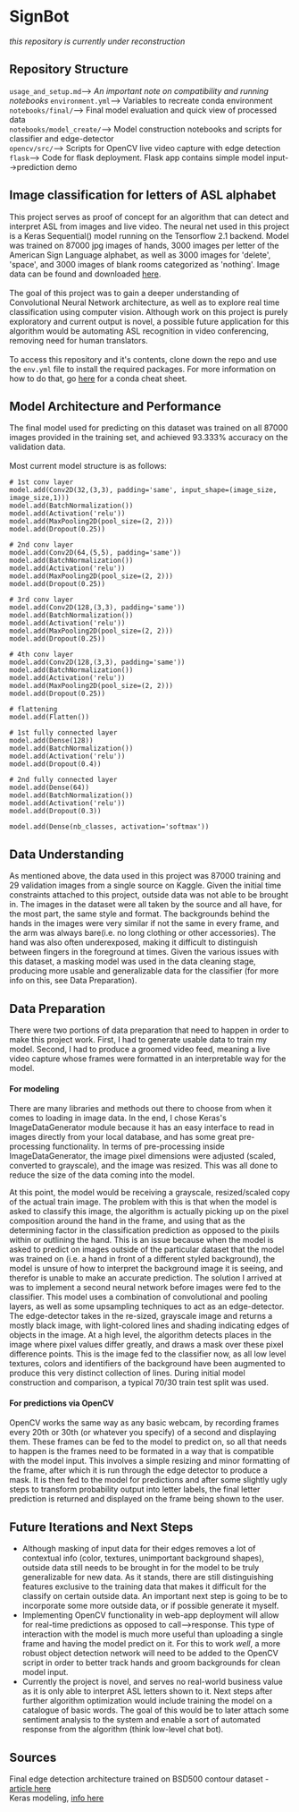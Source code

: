 # SignBot
*this repository is currently under reconstruction*
## Repository Structure
`usage_and_setup.md`--> *An important note on compatibility and running notebooks*
`environment.yml`--> Variables to recreate conda environment
`notebooks/final/`--> Final model evaluation and quick view of processed data <br>
`notebooks/model_create/`--> Model construction notebooks and scripts for classifier and edge-detector <br>
`opencv/src/`--> Scripts for OpenCV live video capture with edge detection <br>
`flask`--> Code for flask deployment.  Flask app contains simple model input-->prediction demo <br>

## Image classification for letters of ASL alphabet
This project serves as proof of concept for an algorithm that can detect and interpret ASL from images and live video.  The neural net used in this project is a Keras Sequential() model running on the Tensorflow 2.1 backend.  Model was trained on 87000 jpg images of hands, 3000 images per letter of the American Sign Language alphabet, as well as 3000 images for 'delete', 'space', and 3000 images of blank rooms categorized as 'nothing'.  Image data can be found and downloaded [here](https://www.kaggle.com/grassknoted/asl-alphabet).  
<br>
The goal of this project was to gain a deeper understanding of Convolutional Neural Network architecture, as well as to explore real time classification using computer vision.  Although work on this project is purely exploratory and current output is novel, a possible future application for this algorithm would be automating ASL recognition in video conferencing, removing need for human translators.
<br>
<br>
To access this repository and it's contents, clone down the repo and use the `env.yml` file to install the required packages.  For more information on how to do that, go [here](https://docs.conda.io/projects/conda/en/latest/user-guide/tasks/manage-environments.html#creating-an-environment-from-an-environment-yml-file) for a conda cheat sheet.

## Model Architecture and Performance
The final model used for predicting on this dataset was trained on all 87000 images provided in the training set, and achieved 93.333% accuracy on the validation data.  
<br>
Most current model structure is as follows:
```
# 1st conv layer
model.add(Conv2D(32,(3,3), padding='same', input_shape=(image_size, image_size,1)))
model.add(BatchNormalization())
model.add(Activation('relu'))
model.add(MaxPooling2D(pool_size=(2, 2)))
model.add(Dropout(0.25))

# 2nd conv layer
model.add(Conv2D(64,(5,5), padding='same'))
model.add(BatchNormalization())
model.add(Activation('relu'))
model.add(MaxPooling2D(pool_size=(2, 2)))
model.add(Dropout(0.25))

# 3rd conv layer
model.add(Conv2D(128,(3,3), padding='same'))
model.add(BatchNormalization())
model.add(Activation('relu'))
model.add(MaxPooling2D(pool_size=(2, 2)))
model.add(Dropout(0.25))

# 4th conv layer
model.add(Conv2D(128,(3,3), padding='same'))
model.add(BatchNormalization())
model.add(Activation('relu'))
model.add(MaxPooling2D(pool_size=(2, 2)))
model.add(Dropout(0.25))

# flattening
model.add(Flatten())

# 1st fully connected layer
model.add(Dense(128))
model.add(BatchNormalization())
model.add(Activation('relu'))
model.add(Dropout(0.4))

# 2nd fully connected layer
model.add(Dense(64))
model.add(BatchNormalization())
model.add(Activation('relu'))
model.add(Dropout(0.3))

model.add(Dense(nb_classes, activation='softmax'))
```
## Data Understanding
As mentioned above, the data used in this project was 87000 training and 29 validation images from a single source on Kaggle.  Given the initial time constraints attached to this project, outside data was not able to be brought in. The images in the dataset were all taken by the source and all have, for the most part, the same style and format.  The backgrounds behind the hands in the images were very similar if not the same in every frame, and the arm was always bare(i.e. no long clothing or other accessories).  The hand was also often underexposed, making it difficult to distinguish between fingers in the foreground at times.  Given the various issues with this dataset, a masking model was used in the data cleaning stage, producing more usable and generalizable data for the classifier (for more info on this, see Data Preparation).  
## Data Preparation
There were two portions of data preparation that need to happen in order to make this project work.  First, I had to generate usable data to train my model.  Second, I had to produce a groomed video feed, meaning a live video capture whose frames were formatted in an interpretable way for the model.
#### For modeling
There are many libraries and methods out there to choose from when it comes to loading in image data. In the end, I chose Keras's ImageDataGenerator module because it has an easy interface to read in images directly from your local database, and has some great pre-processing functionality.  In terms of pre-processing inside ImageDataGenerator, the image pixel dimensions were adjusted (scaled, converted to grayscale), and the image was resized.  This was all done to reduce the size of the data coming into the model.

At this point, the model would be receiving a grayscale, resized/scaled copy of the actual train image.  The problem with this is that when the model is asked to classify this image, the algorithm is actually picking up on the pixel composition around the hand in the frame, and using that as the determining factor in the classification prediction as opposed to the pixils within or outlining the hand.  This is an issue because when the model is asked to predict on images outside of the particular dataset that the model was trained on (i.e. a hand in front of a different styled background), the model is unsure of how to interpret the background image it is seeing, and therefor is unable to make an accurate prediction.  The solution I arrived at was to implement a second neural network before images were fed to the classifier.  This model uses a combination of convolutional and pooling layers, as well as some upsampling techniques to act as an edge-detector.  The edge-detector takes in the re-sized, grayscale image and returns a mostly black image, with light-colored lines and shading indicating edges of objects in the image.  At a high level, the algorithm detects places in the image where pixel values differ greatly, and draws a mask over these pixel difference points.  This is the image fed to the classifier now, as all low level textures, colors and identifiers of the background have been augmented to produce this very distinct collection of lines.  During initial model construction and comparison, a typical 70/30 train test split was used.
#### For predictions via OpenCV 
OpenCV works the same way as any basic webcam, by recording frames every 20th or 30th (or whatever you specify) of a second and displaying them. These frames can be fed to the model to predict on, so all that needs to happen is the frames need to be formated in a way that is compatible with the model input.  This involves a simple resizing and minor formatting of the frame, after which it is run through the edge detector to produce a mask.  It is then fed to the model for predictions and after some slightly ugly steps to transform probability output into letter labels, the final letter prediction is returned and displayed on the frame being shown to the user.

## Future Iterations and Next Steps
- Although masking of input data for their edges removes a lot of contextual info (color, textures, unimportant background shapes), outside data still needs to be brought in for the model to be truly generalizable for new data.  As it stands, there are still distinguishing features exclusive to the training data that makes it difficult for the classify on certain outside data.  An important next step is going to be to incorporate some more outside data, or if possible generate it myself.
- Implementing OpenCV functionality in web-app deployment will allow for real-time predictions as opposed to call-->response.  This type of interaction with the model is much more useful than uploading a single frame and having the model predict on it.  For this to work *well*, a more robust object detection network will need to be added to the OpenCV script in order to better track hands and groom backgrounds for clean model input.
- Currently the project is novel, and serves no real-world business value as it is only able to interpret ASL letters shown to it. Next steps after further algorithm optimization would include training the model on a catalogue of basic words.  The goal of this would be to later attach some sentiment analysis to the system and enable a sort of automated response from the algorithm (think low-level chat bot).

## Sources
Final edge detection architecture trained on BSD500 contour dataset - [article here](http://www.kubacieslik.com/developing-deep-learning-edge-detector-solve-toy-problem/)
<br>
Keras modeling, [info here](https://keras.io/why-use-keras/)
